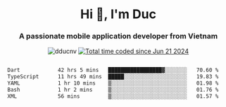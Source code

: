 <h1 align="center">
  Hi 👋, I'm  Duc</h1>
<h3 align="center">A passionate mobile application developer from Vietnam</h3>  
  
<p align="center"> <img src="https://komarev.com/ghpvc/?username=dducnv&label=Profile%20views&color=0e75b6&style=flat" alt="dducnv" /> 
<a href="https://wakatime.com/@4d2a2cd9-1bcb-4dd1-84a4-dce128a35137"><img src="https://wakatime.com/badge/user/4d2a2cd9-1bcb-4dd1-84a4-dce128a35137.svg" alt="Total time coded since Jun 21 2024" /></a>
</p>  

<div style="width: 100vw; overflow-x: auto; flex:center">
  <!--START_SECTION:waka-->

```txt
Dart            42 hrs 5 mins   █████████████████▓░░░░░░░   70.60 %
TypeScript      11 hrs 49 mins  █████░░░░░░░░░░░░░░░░░░░░   19.83 %
YAML            1 hr 10 mins    ▒░░░░░░░░░░░░░░░░░░░░░░░░   01.98 %
Bash            1 hr 2 mins     ▒░░░░░░░░░░░░░░░░░░░░░░░░   01.76 %
XML             56 mins         ▒░░░░░░░░░░░░░░░░░░░░░░░░   01.57 %
```

<!--END_SECTION:waka-->
</div>




  
